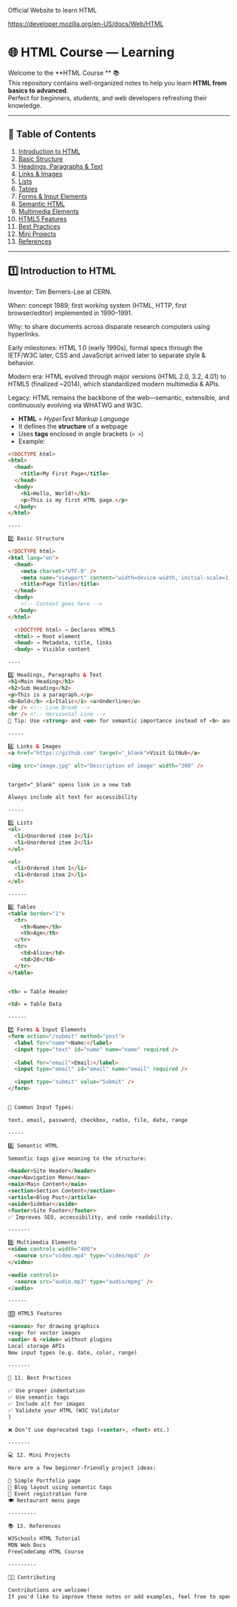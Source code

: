 Official Website to learn HTML


https://developer.mozilla.org/en-US/docs/Web/HTML

# 🌐 HTML Course — Learning 

Welcome to the **HTML Course ** 📚  
This repository contains well-organized notes to help you learn **HTML from basics to advanced**.  
Perfect for beginners, students, and web developers refreshing their knowledge.

---

## 🧭 Table of Contents

1. [Introduction to HTML](#1-introduction-to-html)  
2. [Basic Structure](#2-basic-structure)  
3. [Headings, Paragraphs & Text](#3-headings-paragraphs--text)  
4. [Links & Images](#4-links--images)  
5. [Lists](#5-lists)  
6. [Tables](#6-tables)  
7. [Forms & Input Elements](#7-forms--input-elements)  
8. [Semantic HTML](#8-semantic-html)  
9. [Multimedia Elements](#9-multimedia-elements)  
10. [HTML5 Features](#10-html5-features)  
11. [Best Practices](#11-best-practices)  
12. [Mini Projects](#12-mini-projects)  
13. [References](#13-references)

---

## 1️⃣ Introduction to HTML

Inventor: Tim Berners-Lee at CERN.

When: concept 1989; first working system (HTML, HTTP, first browser/editor) implemented in 1990–1991.

Why: to share documents across disparate research computers using hyperlinks.

Early milestones: HTML 1.0 (early 1990s), formal specs through the IETF/W3C later, CSS and JavaScript arrived later to separate style & behavior.

Modern era: HTML evolved through major versions (HTML 2.0, 3.2, 4.01) to HTML5 (finalized ~2014), which standardized modern multimedia & APIs.

Legacy: HTML remains the backbone of the web—semantic, extensible, and continuously evolving via WHATWG and W3C.



- **HTML** = *HyperText Markup Language*  
- It defines the **structure** of a webpage  
- Uses **tags** enclosed in angle brackets (`< >`)  
- Example:

```html
<!DOCTYPE html>
<html>
  <head>
    <title>My First Page</title>
  </head>
  <body>
    <h1>Hello, World!</h1>
    <p>This is my first HTML page.</p>
  </body>
</html>

----

2️⃣ Basic Structure

<!DOCTYPE html>
<html lang="en">
  <head>
    <meta charset="UTF-8" />
    <meta name="viewport" content="width=device-width, initial-scale=1.0" />
    <title>Page Title</title>
  </head>
  <body>
    <!-- Content goes here -->
  </body>
</html>

  <!DOCTYPE html> → Declares HTML5
  <html> → Root element
  <head> → Metadata, title, links
  <body> → Visible content

----

3️⃣ Headings, Paragraphs & Text
<h1>Main Heading</h1>
<h2>Sub Heading</h2>
<p>This is a paragraph.</p>
<b>Bold</b> <i>Italic</i> <u>Underline</u>
<br /> <!-- Line Break -->
<hr /> <!-- Horizontal Line -->
📝 Tip: Use <strong> and <em> for semantic importance instead of <b> and <i>.

-----

4️⃣ Links & Images
<a href="https://github.com" target="_blank">Visit GitHub</a>

<img src="image.jpg" alt="Description of image" width="300" />


target="_blank" opens link in a new tab

Always include alt text for accessibility

-----

5️⃣ Lists
<ul>
  <li>Unordered item 1</li>
  <li>Unordered item 2</li>
</ul>

<ol>
  <li>Ordered item 1</li>
  <li>Ordered item 2</li>
</ol>

------

6️⃣ Tables
<table border="1">
  <tr>
    <th>Name</th>
    <th>Age</th>
  </tr>
  <tr>
    <td>Alice</td>
    <td>20</td>
  </tr>
</table>


<th> = Table Header

<td> = Table Data

------

7️⃣ Forms & Input Elements
<form action="/submit" method="post">
  <label for="name">Name:</label>
  <input type="text" id="name" name="name" required />
  
  <label for="email">Email:</label>
  <input type="email" id="email" name="email" required />

  <input type="submit" value="Submit" />
</form>


📝 Common Input Types:

text, email, password, checkbox, radio, file, date, range

-----

8️⃣ Semantic HTML

Semantic tags give meaning to the structure:

<header>Site Header</header>
<nav>Navigation Menu</nav>
<main>Main Content</main>
<section>Section Content</section>
<article>Blog Post</article>
<aside>Sidebar</aside>
<footer>Site Footer</footer>
✅ Improves SEO, accessibility, and code readability.

-------

9️⃣ Multimedia Elements
<video controls width="400">
  <source src="video.mp4" type="video/mp4" />
</video>

<audio controls>
  <source src="audio.mp3" type="audio/mpeg" />
</audio>

------

🔟 HTML5 Features

<canvas> for drawing graphics
<svg> for vector images
<audio> & <video> without plugins
Local storage APIs
New input types (e.g. date, color, range)

-------

📝 11. Best Practices

✅ Use proper indentation
✅ Use semantic tags
✅ Include alt for images
✅ Validate your HTML (W3C Validator
)

❌ Don’t use deprecated tags (<center>, <font> etc.)

-------

💻 12. Mini Projects

Here are a few beginner-friendly project ideas:

📝 Simple Portfolio page
📰 Blog layout using semantic tags
📅 Event registration form
🍽️ Restaurant menu page

---------

📚 13. References

W3Schools HTML Tutorial
MDN Web Docs
FreeCodeCamp HTML Course

---------

🧑‍💻 Contributing

Contributions are welcome!
If you'd like to improve these notes or add examples, feel free to open a pull request.


